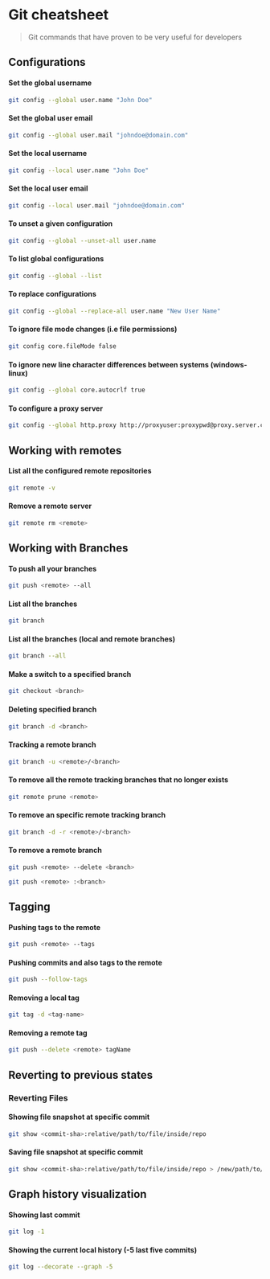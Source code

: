 # Git cheatsheet

> Git commands that have proven to be very useful for developers

## Configurations

#### Set the global username

```bash
git config --global user.name "John Doe"
```

#### Set the global user email

```bash
git config --global user.mail "johndoe@domain.com"
```

#### Set the local username

```bash
git config --local user.name "John Doe"
```

#### Set the local user email

```bash
git config --local user.mail "johndoe@domain.com"
```

#### To unset a given configuration

```bash
git config --global --unset-all user.name

```

#### To list global configurations

```bash
git config --global --list
```

#### To replace configurations

```bash
git config --global --replace-all user.name "New User Name"
```

#### To ignore file mode changes (i.e file permissions)

```bash
git config core.fileMode false
```

#### To ignore new line character differences between systems (windows-linux)

```bash
git config --global core.autocrlf true
```

#### To configure a proxy server

```bash
git config --global http.proxy http://proxyuser:proxypwd@proxy.server.com:proxy_port
```


## Working with remotes

#### List all the configured remote repositories

```bash
git remote -v
```

#### Remove a remote server

```bash
git remote rm <remote>
```

## Working with Branches

#### To push all your branches

```bash
git push <remote> --all
```

#### List all the branches

```bash
git branch
```

#### List all the branches (local and remote branches)

```bash
git branch --all
```

#### Make a switch to a specified branch

```bash
git checkout <branch>
```

#### Deleting specified branch

```bash
git branch -d <branch>
```

#### Tracking a remote branch

```bash
git branch -u <remote>/<branch>
```

#### To remove all the remote tracking branches that no longer exists

```bash
git remote prune <remote>
```

#### To remove an specific remote tracking branch

```bash
git branch -d -r <remote>/<branch>
```

#### To remove a remote branch

```bash
git push <remote> --delete <branch>
```

```bash
git push <remote> :<branch>
```


## Tagging

#### Pushing tags to the remote

```bash
git push <remote> --tags
```

#### Pushing commits and also tags to the remote

```bash
git push --follow-tags
```

#### Removing a local tag

```bash
git tag -d <tag-name>
```

#### Removing a remote tag

```bash
git push --delete <remote> tagName
```

## Reverting to previous states

### Reverting Files

#### Showing file snapshot at specific commit

```bash
git show <commit-sha>:relative/path/to/file/inside/repo
```

#### Saving file snapshot at specific commit

```bash
git show <commit-sha>:relative/path/to/file/inside/repo > /new/path/to/file/content/at/selected/commit
```

## Graph history visualization

#### Showing last commit

```bash
git log -1 
```

#### Showing the current local history (-5 last five commits)

```bash
git log --decorate --graph -5
```
